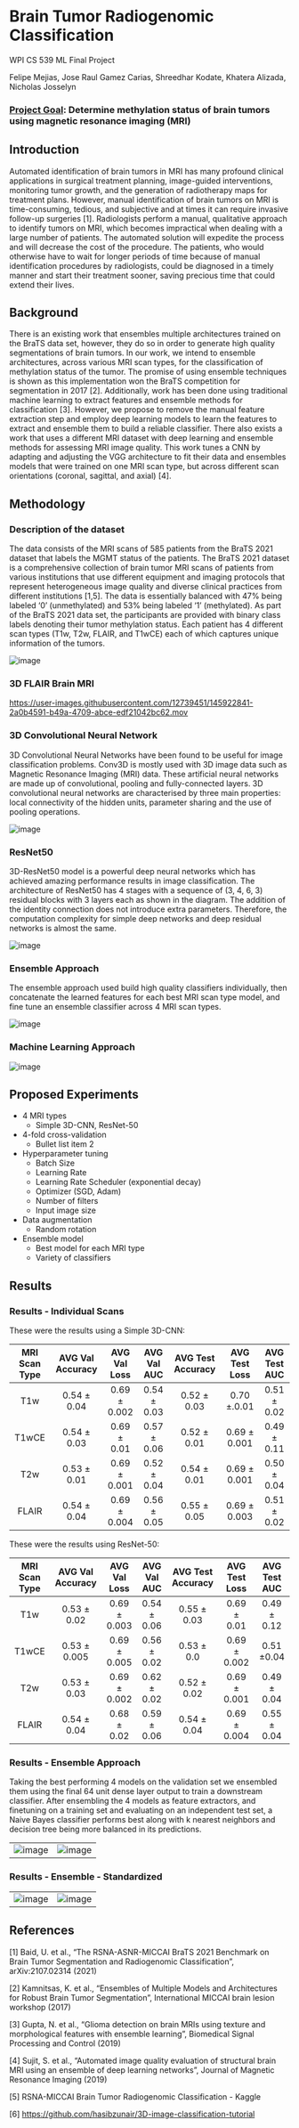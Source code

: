 # Brain Tumor Radiogenomic Classification

WPI CS 539 ML Final Project

Felipe Mejias, Jose Raul Gamez Carias, Shreedhar Kodate, Khatera Alizada, Nicholas Josselyn

### <ins>Project Goal</ins>: Determine methylation status of brain tumors using magnetic resonance imaging (MRI)

## Introduction

Automated identification of brain tumors in MRI has many profound clinical applications in surgical treatment planning, image-guided interventions, monitoring tumor growth, and the generation of radiotherapy maps for treatment plans. However, manual identification of brain tumors on MRI is time-consuming, tedious, and subjective and at times it can require invasive follow-up surgeries [1]. Radiologists perform a manual, qualitative approach to identify tumors on MRI, which becomes impractical when dealing with a large number of patients. The automated solution will expedite the process and will decrease the cost of the procedure. The patients, who would otherwise have to wait for longer periods of time because of manual identification procedures by radiologists, could be diagnosed in a timely manner and start their treatment sooner, saving precious time that could extend their lives.


## Background

There is an existing work that ensembles multiple architectures trained on the BraTS data set, however, they do so in order to generate high quality segmentations of brain tumors. In our work, we intend to ensemble architectures, across various MRI scan types, for the classification of methylation status of the tumor. The promise of using ensemble techniques is shown as this implementation won the BraTS competition for segmentation in 2017 [2]. Additionally, work has been done using traditional machine learning to extract features and ensemble methods for classification [3]. However, we propose to remove the manual feature extraction step and employ deep learning models to learn the features to extract and ensemble them to build a reliable classifier. There also exists a work that uses a different MRI dataset with deep learning and ensemble methods for assessing MRI image quality. This work tunes a CNN by adapting and adjusting the VGG architecture to fit their data and ensembles models that were trained on one MRI scan type, but across different scan orientations (coronal, sagittal, and axial) [4].


## Methodology

### Description of the dataset

The data consists of the MRI scans of 585 patients from the BraTS 2021 dataset that labels the MGMT status of the patients. The BraTS 2021 dataset is a comprehensive collection of brain tumor MRI scans of patients from various institutions that use different equipment and imaging protocols that represent heterogeneous image quality and diverse clinical practices from different institutions [1,5]. The data is essentially balanced with 47% being labeled ‘0’ (unmethylated) and 53% being labeled ‘1’ (methylated). As part of the BraTS 2021 data set, the participants are provided with binary class labels denoting their tumor methylation status. Each patient has 4 different scan types (T1w, T2w, FLAIR, and T1wCE) each of which captures unique information of the tumors.

![image](https://user-images.githubusercontent.com/12739451/145852597-dcdd18a9-e724-496a-89d6-ae2ff4687be3.png)

### 3D FLAIR Brain MRI

https://user-images.githubusercontent.com/12739451/145922841-2a0b4591-b49a-4709-abce-edf21042bc62.mov

### 3D Convolutional Neural Network

3D Convolutional Neural Networks have been found to be useful for image classification problems. Conv3D is mostly used with 3D image data such as Magnetic Resonance Imaging (MRI) data. These artificial neural networks are made up of convolutional, pooling and fully-connected layers. 3D convolutional neural networks are characterised by three main properties: local connectivity of the hidden units, parameter sharing and the use of pooling operations.

![image](https://user-images.githubusercontent.com/12739451/145865045-44dea87f-2e6f-4025-a160-974fd3b404d9.png)

### ResNet50

3D-ResNet50 model is a powerful deep neural networks which has achieved amazing performance results in image classification. The architecture of ResNet50 has 4 stages with a sequence of (3, 4, 6, 3) residual blocks with 3 layers each as shown in the diagram. The addition of the identity connection does not introduce extra parameters. Therefore, the computation complexity for simple deep networks and deep residual networks is almost the same.

![image](https://user-images.githubusercontent.com/12739451/145860742-63448cc4-4f92-46a6-9780-6f0e0bba5007.png)

### Ensemble Approach

The ensemble approach used build high quality classifiers individually, then concatenate the learned features for each best MRI scan type model, and fine tune an ensemble classifier across 4 MRI scan types.

![image](https://user-images.githubusercontent.com/12739451/145855540-71ff0eda-8d6d-4294-9aec-5f3755e45186.png)

### Machine Learning Approach

![image](https://user-images.githubusercontent.com/12739451/145855429-dd4e8275-8f78-4452-8650-cb5a6d8a29f4.png)

## Proposed Experiments

- 4 MRI types
  - Simple 3D-CNN, ResNet-50
- 4-fold cross-validation
  - Bullet list item 2 
- Hyperparameter tuning
  - Batch Size
  - Learning Rate
  - Learning Rate Scheduler (exponential decay)
  - Optimizer (SGD, Adam)
  - Number of filters
  - Input image size
- Data augmentation
  - Random rotation
- Ensemble model
  - Best model for each MRI type
  - Variety of classifiers

## Results

### Results - Individual Scans

These were the results using a Simple 3D-CNN:

MRI Scan Type | AVG Val Accuracy | AVG Val Loss | AVG Val AUC | AVG Test Accuracy | AVG Test Loss | AVG Test AUC
| :---: | :---: | :---: | :---: | :---: | :---: | :---: |
T1w  | 0.54 ± 0.04 | 0.69 ± 0.002 | 0.54 ± 0.03 | 0.52 ± 0.03 | 0.70 ±.0.01 | 0.51 ± 0.02
T1wCE  | 0.54 ± 0.03 | 0.69 ± 0.01 | 0.57 ± 0.06 | 0.52 ± 0.01 | 0.69 ± 0.001 | 0.49 ± 0.11
T2w  | 0.53 ± 0.01 | 0.69 ± 0.001 | 0.52 ± 0.04 | 0.54 ± 0.01 | 0.69 ± 0.001 | 0.50 ± 0.04
FLAIR  | 0.54 ± 0.04 | 0.69 ± 0.004 | 0.56 ± 0.05 | 0.55 ± 0.05 | 0.69 ± 0.003 | 0.51 ± 0.02


These were the results using ResNet-50:

MRI Scan Type | AVG Val Accuracy | AVG Val Loss | AVG Val AUC | AVG Test Accuracy | AVG Test Loss | AVG Test AUC
| :---: | :---: | :---: | :---: | :---: | :---: | :---: |
T1w  | 0.53 ± 0.02 | 0.69 ± 0.003 | 0.54 ± 0.06 | 0.55 ± 0.03 | 0.69 ± 0.01 | 0.49 ± 0.12
T1wCE  | 0.53 ± 0.005 | 0.69 ± 0.005 | 0.56 ± 0.02 |0.53 ± 0.0 | 0.69 ± 0.002 | 0.51 ±0.04
T2w  | 0.53 ± 0.03 | 0.69 ± 0.002 | 0.62 ± 0.02 | 0.52 ± 0.02 | 0.69 ± 0.001 | 0.49 ± 0.04
FLAIR  | 0.54 ± 0.04 | 0.68 ± 0.02 | 0.59 ± 0.06 | 0.54 ± 0.04 | 0.69 ± 0.004 | 0.55 ± 0.04


### Results - Ensemble Approach

Taking the best performing 4 models on the validation set we ensembled them using the final 64 unit dense layer output to train a downstream classifier. After ensembling the 4 models as feature extractors, and finetuning on a training set and evaluating on an independent test set, a Naive Bayes classifier performs best along with k nearest neighbors and decision tree being more balanced in its predictions.

|   |   |
|---|---|
![image](https://user-images.githubusercontent.com/12739451/145863527-502b97a0-f1fc-4057-a7cd-8c273d394a7d.png)  |  ![image](https://user-images.githubusercontent.com/12739451/145863537-2f191ead-b94b-44cf-8f57-312dd27f5787.png)

### Results - Ensemble - Standardized

|   |   |
|---|---|
![image](https://user-images.githubusercontent.com/12739451/145863495-773e3400-2fbe-406c-bf3c-54c577b1a892.png)  |  ![image](https://user-images.githubusercontent.com/12739451/145863515-7e56b973-9315-4bbe-a125-f9488f504971.png)

## References

[1] Baid, U. et al., “The RSNA-ASNR-MICCAI BraTS 2021 Benchmark on Brain Tumor Segmentation and Radiogenomic Classification”, arXiv:2107.02314 (2021)

[2] Kamnitsas, K. et al., “Ensembles of Multiple Models and Architectures for Robust Brain Tumor Segmentation”, International MICCAI brain lesion workshop (2017)

[3] Gupta, N. et al., “Glioma detection on brain MRIs using texture and morphological features with ensemble learning”, Biomedical Signal Processing and Control (2019)

[4] Sujit, S. et al., “Automated image quality evaluation of structural brain MRI using an ensemble of deep learning networks”, Journal of Magnetic Resonance Imaging (2019)

[5] RSNA-MICCAI Brain Tumor Radiogenomic Classification - Kaggle 

[6] https://github.com/hasibzunair/3D-image-classification-tutorial 
